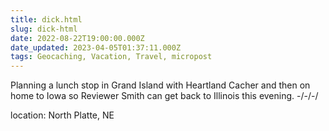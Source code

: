 ```yaml
---
title: dick.html
slug: dick-html
date: 2022-08-22T19:00:00.000Z
date_updated: 2023-04-05T01:37:11.000Z
tags: Geocaching, Vacation, Travel, micropost
---
```


Planning a lunch stop in Grand Island with Heartland Cacher and then on home to Iowa so Reviewer Smith can get back to Illinois this evening.
-/-/-/

location: North Platte, NE

